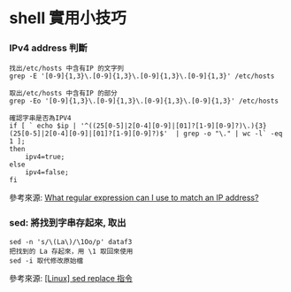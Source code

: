 shell 實用小技巧
=================

### IPv4 address 判斷

    找出/etc/hosts 中含有IP 的文字列
    grep -E '[0-9]{1,3}\.[0-9]{1,3}\.[0-9]{1,3}\.[0-9]{1,3}' /etc/hosts
    
    取出/etc/hosts 中含有IP 的部分
    grep -Eo '[0-9]{1,3}\.[0-9]{1,3}\.[0-9]{1,3}\.[0-9]{1,3}' /etc/hosts
    
    確認字串是否為IPV4
    if [ ` echo $ip | '^((25[0-5]|2[0-4][0-9]|[01]?[1-9][0-9]?)\.){3}(25[0-5]|2[0-4][0-9]|[01]?[1-9][0-9]?)$'  | grep -o "\." | wc -l` -eq 1 ];
    then 
        ipv4=true;
    else 
        ipv4=false;
    fi


參考來源: [What regular expression can I use to match an IP address?](http://superuser.com/questions/202818/what-regular-expression-can-i-use-to-match-an-ip-address)


### sed: 將找到字串存起來, 取出

    sed -n 's/\(La\)/\1Oo/p' dataf3
    把找到的 La 存起來，用 \1 取回來使用
    sed -i 取代修改原始檔
    
參考來源: [[Linux] sed replace 指令](http://xiao-ming-chang.blogspot.tw/2013/06/linux-sed-replace.html)

